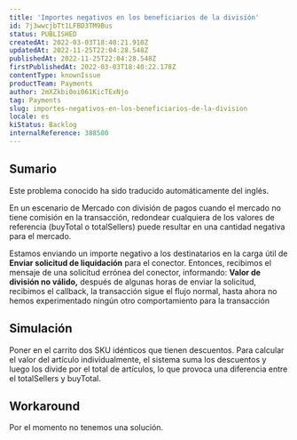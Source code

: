 ```yaml
---
title: 'Importes negativos en los beneficiarios de la división'
id: 7j3wwcjbTt1LFBD3TM9Bus
status: PUBLISHED
createdAt: 2022-03-03T18:40:21.910Z
updatedAt: 2022-11-25T22:04:28.548Z
publishedAt: 2022-11-25T22:04:28.548Z
firstPublishedAt: 2022-03-03T18:40:22.178Z
contentType: knownIssue
productTeam: Payments
author: 2mXZkbi0oi061KicTExNjo
tag: Payments
slug: importes-negativos-en-los-beneficiarios-de-la-division
locale: es
kiStatus: Backlog
internalReference: 388580
---
```


## Sumario

<div class="alert alert-info">
  <p>Este problema conocido ha sido traducido automáticamente del inglés.</p>
</div>


En un escenario de Mercado con división de pagos cuando el mercado no tiene comisión en la transacción, redondear cualquiera de los valores de referencia (buyTotal o totalSellers) puede resultar en una cantidad negativa para el mercado.


Estamos enviando un importe negativo a los destinatarios en la carga útil de **Enviar solicitud de liquidación** para el conector.
Entonces, recibimos el mensaje de una solicitud errónea del conector, informando: **Valor de división no válido,** después de algunas horas de enviar la solicitud, recibimos el callback, la transacción sigue el flujo normal, hasta ahora no hemos experimentado ningún otro comportamiento para la transacción




## Simulación


Poner en el carrito dos SKU idénticos que tienen descuentos. Para calcular el valor del artículo individualmente, el sistema suma los descuentos y luego los divide por el total de artículos, lo que provoca una diferencia entre el totalSellers y buyTotal.



## Workaround


Por el momento no tenemos una solución.

